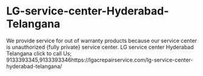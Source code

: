 # LG-service-center-Hyderabad-Telangana
We provide service for out of warranty products because our service center is unauthorized {fully private} service center. LG service center Hyderabad Telangana click to call Us; 9133393345,9133393346https://lgacrepairservice.com/lg-service-center-hyderabad-telangana/

